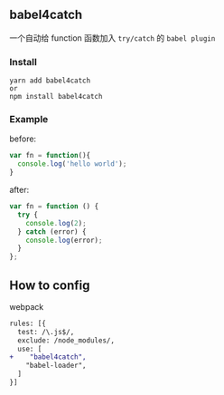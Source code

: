 ## babel4catch

一个自动给 function 函数加入 `try/catch` 的 `babel plugin`


### Install

```
yarn add babel4catch
or
npm install babel4catch
```

### Example

before:
```js
var fn = function(){
  console.log('hello world');
}
```

after:
```js
var fn = function () {
  try {
    console.log(2);
  } catch (error) {
    console.log(error);
  }
};
```

## How to config
webpack
```diff
rules: [{
  test: /\.js$/,
  exclude: /node_modules/,
  use: [
+    "babel4catch",
    "babel-loader",
  ]
}]
```
